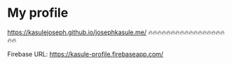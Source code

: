 # My profile
https://kasulejoseph.github.io/josephkasule.me/
🔥🔥🔥🔥🔥🔥🔥🔥🔥🔥🔥🔥🔥🔥🔥🔥🔥🔥🔥

Firebase URL: https://kasule-profile.firebaseapp.com/
